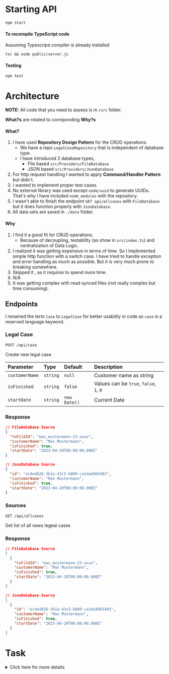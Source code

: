 # Starting API

```
npm start
```

#### To recompile TypeScript code

Assuming Typescripe compiler is already installed

```
tsc && node public/server.js 
```

#### Testing

```
npm test
```

# Architecture

**NOTE:** All code that you need to assess is in `/src` folder.

**What?s** are related to correponding **Why?s**

#### What?

1. I have used **Repository Design Pattern** for the CRUD operations.
    * We have a repo `LegalCaseRepository` that is independent of database type.
    * I have introduced 2 database types,
        * File based `src/Providers/FileDatabase`
        * JSON based `src/Providers/JsonDatabase`
2. For http request handling I wanted to apply **Command/Handler Pattern** but didn't.
3. I wanted to implement proper test cases.
4. No external library was used except `node/uuid` to generate UUIDs. That's why I have included `node_modules` with the
   repository.
5. I wasn't able to finish the endpoint `GET api/allcases` with `FileDatabase` but it does function properly
   with `JsonDatabase`.
6. All data sets are saved in `./data` folder.

#### Why

1. I find it a good fit for CRUD operations.
    * Because of decoupling, testability (as show in `src/index.ts`) and centralization of Data Logic.
3. I realized it was getting expensive in terms of time. So I implemented simple http function with a switch case. I
   have tried to handle exception and error handling as much as possible. But it is very much prone to breaking
   somewhere.
4. Skipped it , as it requires to spend more time.
5. N/A
6. It was getting complex with read synced files (not really complex but time consuming).

## Endpoints

I renamed the term `Case` to `LegalCase` for better usability in code as `case` is a reserved language keyword.

### Legal Case

```http
POST /api/case
```

Create new legal case

| Parameter      | Type     | Default     | Description                             |
|:---------------|:---------|:------------|:----------------------------------------|
| `customerName` | `string` | `null`      | Customer name as string                 |
| `isFinished`   | `string` | `false`     | Values can be `true`, `false`, `1`, `0` |
| `startDate`    | `string` | `new Date()` | Current Date                            |

### Response

```json
// FileDatabase Source
{
  "txFildId": "max_mustermann-23-xxxx",
  "customerName": "Max Mustermann",
  "isFinished": true,
  "startDate": "2023-04-20T00:00:00.000Z"
}
```

```json
// JsonDatabase Source
{
  "id": "ec4ed826-3b1e-43c5-b009-ca1da4965403",
  "customerName": "Max Mustermann",
  "isFinished": true,
  "startDate": "2023-04-20T00:00:00.000Z"
}
``` 

### Sources

```http
GET /api/allcases
```

Get list of all news legeal cases

### Response

```json
// FileDatabase Source
[
  {
    "txFildId": "max_mustermann-23-xxxx",
    "customerName": "Max Mustermann",
    "isFinished": true,
    "startDate": "2023-04-20T00:00:00.000Z"
  }
]
```

```json
// JsonDatabase Source
[
  {
    "id": "ec4ed826-3b1e-43c5-b009-ca1da4965403",
    "customerName": "Max Mustermann",
    "isFinished": true,
    "startDate": "2023-04-20T00:00:00.000Z"
  }
]
``` 

# Task

<details>
  <summary>Click here for more details</summary>

## Practical: Write code

Please code ONE of the two scenarios, upload your code to a public Git repository (e.g. use GitHub or GitLab) and share
the URL to the aforementioned public Git repository with us.
Please use NodeJS for the backend and ReactJS for the frontend. Please us Typescript.

Please don’t spend more than 3 hours on this. This does not have to be perfect and/or complete. It should run (= ‘npm
start’ should start the frontend/backend) and the code should be “understandable” without comments.

The purpose of this task is to get a general feeling for your programming skills and create the basis for a productive
talk where we dive deeper in possible technical challenges that we actually face(d).

## Situation

We have a platform that manages court cases for us. When a new court case comes in, we have to add it to the database.
For this task we use our platform.
The new scenario has arisen and we need to rework our add case wizard. To create a new case, we now need to capture
additional information.

## Scenario: Backend

Please write a backend using NodeJS that accepts two routes:
parameter format json

### `POST` query named `/api/case` Route

This query has the following parameters:

```
customerName:string
startDate: date
isFinished: boolean
```

The query handler should accept these parameters and save them to a text file. It should also add a new parameter
named `fxFileId` of type string that has the following structure:
`[customer_name]-[last-two digits of current year]-[4 arbitrary characters]`, e.g. `Facepalm-23-1234`
, `TiffaniesCar-23-5cbf`. Before a new case is stored, the new `fxFileId` is generated. **Important**, each `fxFileId`
has to be unique.

### `GET` query named `/api/allcases` Route

This query returns all cases.

The query handler retrieves all cases from file and returns them.

I will use Postman to query the backend.

## Scenario 2: Frontend

Please write a frontend using React. The frontend should have two pages:

### Page(s) where users add new case

The frontend should have a dialog that consists of multiple sub-pages. On each sub-page you enter one of the parameters
to create a new court case. Here are the parameters:

```
customerName:string
startDate: date
isFinished: boolean
```

For example, on the first page there is an input plus label for parameter `customerName` and a `next` button. After the
user clicks `next`, (s)he gets to the next sub-page where the next parameter
is entered. On the last sub-page (=where the last parameter is entered), there is a `finish` button. On
clicking `finish` a request is "sent" to the backend with the correct parameters. The
aforemetioned request is actually saved to a file in form of a new case. **Important**, only save new case to file after
ALL parameter have been entered. The file may look like the following:

```
customerName:'LisasLatschen', startDate: '01.01.2023', isFinished: false
customerName:'PaulsPatterns', startDate: '01.12.2022', isFinished: true
...

```

### Page that lists all cases in table

This page shows all cases.
The page shows a table with all cases and their parameters that it loads from file.

I will use my browser to run the client.

## Questions/Comments

If you have any questions, please don't hesitate to ask paul.schmieder@fieldfisher.com
</details>